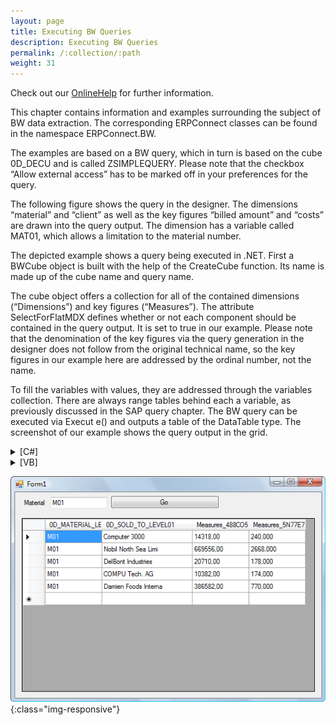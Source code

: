 ```yaml
---
layout: page
title: Executing BW Queries
description: Executing BW Queries
permalink: /:collection/:path
weight: 31
---
```


Check out our [OnlineHelp](https://help.theobald-software.com/en/) for further information.

This chapter contains information and examples surrounding the subject of BW data extraction. The corresponding ERPConnect classes can be found in the namespace ERPConnect.BW.

The examples are based on a BW query, which in turn is based on the cube 0D_DECU and is called ZSIMPLEQUERY. Please note that the checkbox “Allow external access” has to be marked off in your preferences for the query.

The following figure shows the query in the designer. The dimensions “material” and “client” as well as the key figures “billed amount” and “costs” are drawn into the query output. The dimension has a variable called MAT01, which allows a limitation to the material number.

The depicted example shows a query being executed in .NET. First a BWCube object is built with the help of the CreateCube function. Its name is made up of the cube name and query name.

The cube object offers a collection for all of the contained dimensions (“Dimensions”) and key figures (“Measures”). The attribute SelectForFlatMDX defines whether or not each component should be contained in the query output. It is set to true in our example. Please note that the denomination of the key figures via the query generation in the designer does not follow from the original technical name, so the key figures in our example here are addressed by the ordinal number, not the name.

To fill the variables with values, they are addressed through the variables collection. There are always range tables behind each a variable, as previously discussed in the SAP query chapter. The BW query can be executed via Execut e() and outputs a table of the DataTable type. The screenshot of our example shows the query output in the grid.

<details>
<summary>[C#]</summary>
{% highlight csharp %}
private void Go_Click(object sender, System.EventArgs e)
{
    R3Connection con = new R3Connection();
    if (!con.AskUserAndOpen(true))
        return;
    BWCube query = con.CreateBWCube("0D_DECU/ZSIMPLEQUERY");
  
    query.Dimensions["0D_MATERIAL"].SelectForFlatMDX = true;
    query.Dimensions["0D_SOLD_TO"].SelectForFlatMDX = true;
  
    query.Measures[0].SelectForFlatMDX = true;
    query.Measures[1].SelectForFlatMDX = true;
  
    query.Variables["MAT01"].SingleRange.LowValue = this.txtMatNr.Text;
  
    this.dataGrid1.DataSource = query.Execut e();
}
{% endhighlight %}
</details>

<details>
<summary>[VB]</summary>
{% highlight visualbasic %}
Private Sub Go_Click(ByVal sender As Object, ByVal e As System.EventArgs)
        Dim con As R3Connection = New R3Connection
        If Not con.AskUserAndOpen(true) Then
            Return
        End If
  
        Dim query As BWCube = con.CreateBWCube("0D_DECU/ZSIMPLEQUERY")
  
        query.Dimensions("0D_MATERIAL").SelectForFlatMDX = true
        query.Dimensions("0D_SOLD_TO").SelectForFlatMDX = true
  
        query.Measures(0).SelectForFlatMDX = true
        query.Measures(1).SelectForFlatMDX = true
  
        query.Variables("MAT01").SingleRange.LowValue = Me.txtMatNr.Text
  
        Me.dataGrid1.DataSource = query.Execut e
  
    End Sub
{% endhighlight %}
</details>

![BWQueryImGrid](/img/contents/BWQueryImGrid.png){:class="img-responsive"}
